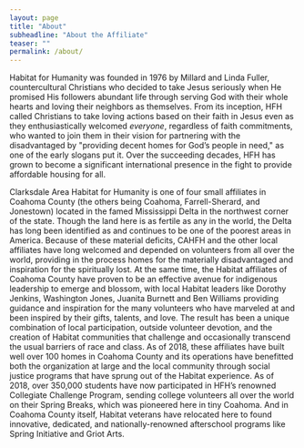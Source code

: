 ```yaml
---
layout: page
title: "About"
subheadline: "About the Affiliate"
teaser: ""
permalink: /about/
---
```

Habitat for Humanity was founded in 1976 by Millard and Linda Fuller, countercultural Christians who decided to take Jesus seriously when He promised His followers abundant life through serving God with their whole hearts and loving their neighbors as themselves.  From its inception, HFH called Christians to take loving actions based on their faith in Jesus even as they enthusiastically welcomed *everyone*, regardless of faith commitments, who wanted to join them in their vision for partnering with the disadvantaged by "providing decent homes for God’s people in need," as one of the early slogans put it.  Over the succeeding decades, HFH has grown to become a significant international presence in the fight to provide affordable housing for all.

Clarksdale Area Habitat for Humanity is one of four small affiliates in Coahoma County (the others being Coahoma, Farrell-Sherard, and Jonestown) located in the famed Mississippi Delta in the northwest corner of the state.  Though the land here is as fertile as any in the world, the Delta has long been identified as and continues to be one of the poorest areas in America.  Because of these material deficits, CAHFH and the other local affiliates have long welcomed and depended on volunteers from all over the world, providing in the process homes for the materially disadvantaged and inspiration for the spiritually lost.  At the same time, the Habitat affiliates of Coahoma County have proven to be an effective avenue for indigenous leadership to emerge and blossom, with local Habitat leaders like Dorothy Jenkins, Washington Jones, Juanita Burnett and Ben Williams providing guidance and inspiration for the many volunteers who have marveled at and been inspired by their gifts, talents, and love.  The result has been a unique combination of local participation, outside volunteer devotion, and the creation of Habitat communities that challenge and occasionally transcend the usual barriers of race and class.  As of 2018, these affiliates have built well over 100 homes in Coahoma County and its operations have benefitted both the organization at large and the local community through social justice programs that have sprung out of the Habitat experience.  As of 2018, over 350,000 students have now participated in HFH’s renowned Collegiate Challenge Program, sending college volunteers all over the world on their Spring Breaks, which was pioneered here in tiny Coahoma.  And in Coahoma County itself, Habitat veterans have relocated here to found innovative, dedicated, and nationally-renowned afterschool programs like Spring Initiative and Griot Arts.
